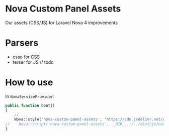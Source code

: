 # Nova Custom Panel Assets
Our assets (CSS/JS) for Laravel Nova 4 improvements

# Parsers
- csso for CSS
- terser for JS // todo

# How to use

In `NovaServiceProvider`:
```php
public function boot()
{
    // ...
    Nova::style('nova-custom-panel-assets', 'https://cdn.jsdelivr.net/gh/The-3Labs-Team/nova-custom-panel-assets@1/dist/css/main.css');
//    Nova::script('nova-custom-panel-assets', __DIR__.'/../dist/js/nova-custom-panel-assets.js');
}
```
